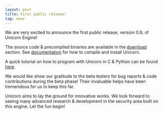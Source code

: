 ```yaml
---
layout: post
title: First public release!
tag: news
---
```


We are very excited to announce the first public release, version 0.9, of Unicorn Engine!

The source code & precompiled binaries are available in the [download](/download/) section. See [documentation](/docs/) for how to compile and install Unicorn.

A quick tutorial on how to program with Unicorn in C & Python can be found [here](http://www.unicorn-engine.org/docs/tutorial.html).

We would like show our gratitude to the beta testers for bug reports & code contributions during the beta phase! Their invaluable helps have been tremendous for us to keep this far.

Unicorn aims to lay the ground for innovative works. We look forward to seeing many advanced research & development in the security area built on this engine. Let the fun begin!
